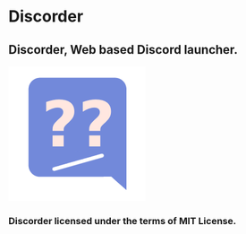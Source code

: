 # Discorder
## Discorder, Web based Discord launcher.

![Discording!](/resource/discorder.png)

### Discorder licensed under the terms of MIT License.
